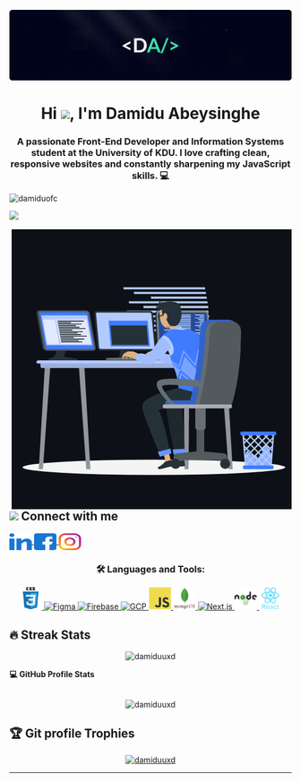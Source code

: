 <p align="center">
  <img src="Cover.png" alt="Banner Image" />
</p>

<h1 align="center">Hi <img src="https://media.giphy.com/media/hvRJCLFzcasrR4ia7z/giphy.gif" width="35">, I'm Damidu Abeysinghe</h1>
<h3 align="center">A passionate Front-End Developer and Information Systems student at the University of KDU. I love crafting clean, responsive websites and constantly sharpening my JavaScript skills. 💻</h3>

<p align="left"> <img src="https://komarev.com/ghpvc/?username=damiduofc&label=Profile%20views&color=0e75b6&style=flat" alt="damiduofc" /> </p>

<a href="https://github.com/DenverCoder1/readme-typing-svg">
  <img src="https://readme-typing-svg.herokuapp.com?lines=Information+Systems+Student;Front-End+Developer;Always+learning+new+things&center=true&width=500&height=50">
</a>

<p><img align="right" src="https://raw.githubusercontent.com/SubhadeepZilong/SubhadeepZilong/main/icons/animation_500_kxa883sd.gif" alt="Damidu Abeysinghe" /></p>

## <img src="https://media.giphy.com/media/iY8CRBdQXODJSCERIr/giphy.gif" width="30px"> Connect with me
<p align="left">
<a href="https://linkedin.com/in/damidu-abeysinghe" target="blank">
  <img align="center" src="https://raw.githubusercontent.com/SubhadeepZilong/SubhadeepZilong/main/icons/Social/linked-in-alt.svg" alt="damidu-abeysinghe" height="30" width="40" />
</a>
<a href="https://www.facebook.com/damidu.abeysinghe.7/" target="blank">
  <img align="center" src="https://raw.githubusercontent.com/SubhadeepZilong/SubhadeepZilong/main/icons/Social/facebook.svg" alt="damidu.abeysinghe" height="30" width="40" />
</a>
<a href="https://www.instagram.com/damiduu.xd" target="blank">
  <img align="center" src="https://raw.githubusercontent.com/SubhadeepZilong/SubhadeepZilong/main/icons/Social/instagram.svg" alt="damiduofc" height="30" width="40" />
</a>
</p>

<h3 align="center">🛠️ Languages and Tools:</h3>
<p align="center">
  <a href="https://www.w3schools.com/css/" target="_blank" rel="noreferrer">
    <img src="https://raw.githubusercontent.com/devicons/devicon/master/icons/css3/css3-original-wordmark.svg" alt="CSS3" width="40" height="40" />
  </a>
  <a href="https://www.figma.com/" target="_blank" rel="noreferrer">
    <img src="https://www.vectorlogo.zone/logos/figma/figma-icon.svg" alt="Figma" width="40" height="40" />
  </a>
  <a href="https://firebase.google.com/" target="_blank" rel="noreferrer">
    <img src="https://www.vectorlogo.zone/logos/firebase/firebase-icon.svg" alt="Firebase" width="40" height="40" />
  </a>
  <a href="https://cloud.google.com" target="_blank" rel="noreferrer">
    <img src="https://www.vectorlogo.zone/logos/google_cloud/google_cloud-icon.svg" alt="GCP" width="40" height="40" />
  </a>
  <a href="https://developer.mozilla.org/en-US/docs/Web/JavaScript" target="_blank" rel="noreferrer">
    <img src="https://raw.githubusercontent.com/devicons/devicon/master/icons/javascript/javascript-original.svg" alt="JavaScript" width="40" height="40" />
  </a>
  <a href="https://www.mongodb.com/" target="_blank" rel="noreferrer">
    <img src="https://raw.githubusercontent.com/devicons/devicon/master/icons/mongodb/mongodb-original-wordmark.svg" alt="MongoDB" width="40" height="40" />
  </a>
  <a href="https://nextjs.org/" target="_blank" rel="noreferrer">
    <img src="https://cdn.worldvectorlogo.com/logos/nextjs-2.svg" alt="Next.js" width="40" height="40" />
  </a>
  <a href="https://nodejs.org" target="_blank" rel="noreferrer">
    <img src="https://raw.githubusercontent.com/devicons/devicon/master/icons/nodejs/nodejs-original-wordmark.svg" alt="Node.js" width="40" height="40" />
  </a>
  <a href="https://reactjs.org/" target="_blank" rel="noreferrer">
    <img src="https://raw.githubusercontent.com/devicons/devicon/master/icons/react/react-original-wordmark.svg" alt="React" width="40" height="40" />
  </a>
</p>

## 🔥 Streak Stats
<p align="center"><img src="https://github-readme-streak-stats.herokuapp.com/?user=damiduuxd&theme=algolia" alt="damiduuxd" /></p>

<summary><b>💻 GitHub Profile Stats</b></summary>
<br/>
<p align="center">
  <img src="https://github-readme-stats.vercel.app/api/top-langs?username=damiduuxd&langs_count=10&show_icons=true&locale=en&layout=compact&theme=algolia" alt="damiduuxd" height="192px"/>
</p>



## :trophy: Git profile Trophies
<p align="center"> 
  <a href="https://github.com/ryo-ma/github-profile-trophy">
    <img src="https://github-profile-trophy.vercel.app/?username=damiduuxd&layout=compact&theme=algolia" alt="damiduuxd" />
  </a> 
</p>

-----

